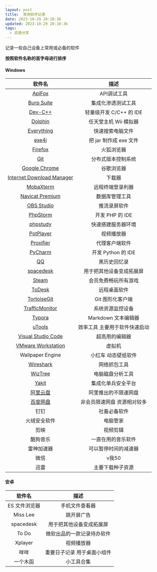 ```yaml
---
layout: post
title:  常用软件记录
date: 2023-10-29 20:10:36
updated: 2023-10-29 20:10:36
tags:
  - 资源分享
---
```


记录一些自己设备上常用或必备的软件

**按照软件名称的首字母进行排序**

<!-- more -->

#### Windows

|                            软件名                            |             描述              |
| :----------------------------------------------------------: | :---------------------------: |
|                [ApiFox](https://apifox.com/)                 |          API调试工具          |
|        [Burp Suite](https://portswigger.net/burp/pro)        |      集成化渗透测试工具       |
|    [Dev-C++](https://sourceforge.net/p/devcpp/home/Home/)    |    轻量级开发 C/C++ 的 IDE    |
|            [Dolphin](https://cn.dolphin-emu.org/)            |     任天堂主机 Wii 模拟器     |
|        [Everything](https://www.voidtools.com/zh-cn/)        |       快速搜索电脑文件        |
| [exe4j](https://www.ej-technologies.com/download/exe4j/files) |    把 jar 制作成 exe 文件     |
|    [Firefox](https://www.mozilla.org/zh-CN/firefox/new/)     |          火狐浏览器           |
|                 [Git](https://git-scm.com/)                  |      分布式版本控制系统       |
|        [Google Chrome](https://www.google.cn/chrome/)        |          谷歌浏览器           |
| [Internet Download Manager](https://www.internetdownloadmanager.cn/) |            下载器             |
|         [MobaXterm](https://mobaxterm.mobatek.net/)          |       远程终端登录利器        |
| [Navicat Premium](https://www.navicat.com.cn/products/navicat-premium/) |        数据库管理工具         |
|            [OBS Studio](https://obsproject.com/)             |         推流录屏软件          |
|    [PhpStorm](https://www.jetbrains.com/zh-cn/phpstorm/)     |        开发 PHP 的 IDE        |
|                [phpstudy](https://www.xp.cn/)                |      快速搭建服务器环境       |
|              [PotPlayer](https://potplayer.tv/)              |          视频播放器           |
|           [Proxifier](https://www.proxifier.com/)            |        代理客户端软件         |
|     [PyCharm](https://www.jetbrains.com/zh-cn/pycharm/)      |      开发 Python 的 IDE       |
|                [QQ](https://im.qq.com/index/)                |         黑历史回忆录          |
|           [spacedesk](https://www.spacedesk.net/)            |   用于把其他设备变成拓展屏    |
|           [Steam](https://store.steampowered.com/)           |     会员免费畅玩所有游戏      |
|              [ToDesk](https://www.todesk.com/)               |         远程桌面软件          |
|           [TortoiseGit](https://tortoisegit.org/)            |       Git 图形化客户端        |
| [TrafficMonitor](https://github.com/zhongyang219/TrafficMonitor) |       系统资源监控设备        |
|                [Typora](https://typoraio.cn/)                |      Markdown 文本编辑器      |
|                [uTools](https://www.u.tools/)                | 效率工具 主要用于软件快速启动 |
|     [Visual Studio Code](https://code.visualstudio.com/)     |        超高用的编辑器         |
| [VMware Workstation](https://www.vmware.com/cn/products/workstation-pro/workstation-pro-evaluation.html) |            虚拟机             |
|                       Wallpaper Engine                       |      小红车 动态壁纸软件      |
|     [Wireshark](https://www.wireshark.org/download.html)     |         网络抓包工具          |
|           [WizTree](https://www.diskanalyzer.com/)           |       电脑磁盘分析工具        |
|              [Yakit](https://www.yaklang.com/)               |      集成化单兵安全平台       |
|           [阿里云盘](https://www.aliyundrive.com/)           |     阿里推出的不限速网盘      |
|              [百度网盘](https://pan.baidu.com/)              |  非会员限速网盘 资源相对较多  |
|                             钉钉                             |         社畜必备软件          |
|                         火绒安全软件                         |           电脑管家            |
|                             剪映                             |           视频剪辑            |
|                           酷狗音乐                           |      一直在用的音乐软件       |
|                          雷神加速器                          |     可以暂停时间的减速器      |
|                             微信                             |             v我50             |
|                             迅雷                             |       主要下载种子资源        |

#### 安卓

|    软件名     |            描述             |
| :-----------: | :-------------------------: |
| ES 文件浏览器 |       手机文件查看器        |
|   Miss Lee    |         跳开屏广告          |
|   spacedesk   |  用于把其他设备变成拓展屏   |
|     To Do     | 微软出品的一款记录待办软件  |
|    Xplayer    |         视频播放器          |
|     咩咩      | 重要日子记录 用于桌面小组件 |
|   一个木函    |         小工具合集          |

